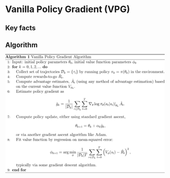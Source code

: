# Vanilla Policy Gradient (VPG)
## Key facts

## Algorithm
![VPG pseudocode algorithm](../../docs/images/VPG.svg)
